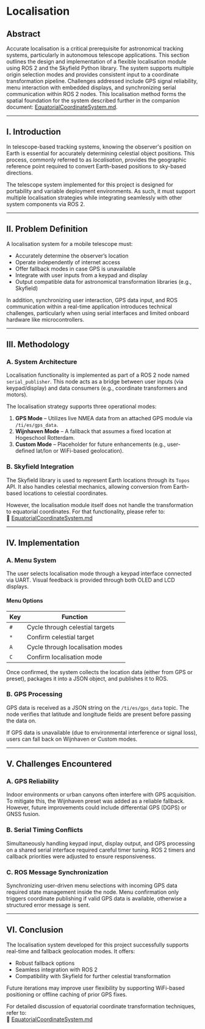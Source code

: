 # Localisation

## Abstract

Accurate localisation is a critical prerequisite for astronomical tracking systems, particularly in autonomous telescope applications. This section outlines the design and implementation of a flexible localisation module using ROS 2 and the Skyfield Python library. The system supports multiple origin selection modes and provides consistent input to a coordinate transformation pipeline. Challenges addressed include GPS signal reliability, menu interaction with embedded displays, and synchronizing serial communication within ROS 2 nodes. This localisation method forms the spatial foundation for the system described further in the companion document: [EquatorialCoordinateSystem.md](./EquatorialCoordinateSystem.md).

---

## I. Introduction

In telescope-based tracking systems, knowing the observer's position on Earth is essential for accurately determining celestial object positions. This process, commonly referred to as *localisation*, provides the geographic reference point required to convert Earth-based positions to sky-based directions.

The telescope system implemented for this project is designed for portability and variable deployment environments. As such, it must support multiple localisation strategies while integrating seamlessly with other system components via ROS 2.

---

## II. Problem Definition

A localisation system for a mobile telescope must:

- Accurately determine the observer’s location
- Operate independently of internet access
- Offer fallback modes in case GPS is unavailable
- Integrate with user inputs from a keypad and display
- Output compatible data for astronomical transformation libraries (e.g., Skyfield)

In addition, synchronizing user interaction, GPS data input, and ROS communication within a real-time application introduces technical challenges, particularly when using serial interfaces and limited onboard hardware like microcontrollers.

---

## III. Methodology

### A. System Architecture

Localisation functionality is implemented as part of a ROS 2 node named `serial_publisher`. This node acts as a bridge between user inputs (via keypad/display) and data consumers (e.g., coordinate transformers and motors).

The localisation strategy supports three operational modes:

1. **GPS Mode** – Utilizes live NMEA data from an attached GPS module via `/ti/es/gps_data`.
2. **Wijnhaven Mode** – A fallback that assumes a fixed location at Hogeschool Rotterdam.
3. **Custom Mode** – Placeholder for future enhancements (e.g., user-defined lat/lon or WiFi-based geolocation).

### B. Skyfield Integration

The Skyfield library is used to represent Earth locations through its `Topos` API. It also handles celestial mechanics, allowing conversion from Earth-based locations to celestial coordinates.

However, the localisation module itself does not handle the transformation to equatorial coordinates. For that functionality, please refer to:  
📎 [EquatorialCoordinateSystem.md](./EquatorialCoordinateSystem.md)

---

## IV. Implementation

### A. Menu System

The user selects localisation mode through a keypad interface connected via UART. Visual feedback is provided through both OLED and LCD displays.

#### Menu Options

| Key         | Function                          |
|-------------|-----------------------------------|
| `#`         | Cycle through celestial targets   |
| `*`         | Confirm celestial target          |
| `A`         | Cycle through localisation modes  |
| `C`         | Confirm localisation mode         |

Once confirmed, the system collects the location data (either from GPS or preset), packages it into a JSON object, and publishes it to ROS.

### B. GPS Processing

GPS data is received as a JSON string on the `/ti/es/gps_data` topic. The node verifies that latitude and longitude fields are present before passing the data on.

If GPS data is unavailable (due to environmental interference or signal loss), users can fall back on Wijnhaven or Custom modes.

---

## V. Challenges Encountered

### A. GPS Reliability

Indoor environments or urban canyons often interfere with GPS acquisition. To mitigate this, the Wijnhaven preset was added as a reliable fallback. However, future improvements could include differential GPS (DGPS) or GNSS fusion.

### B. Serial Timing Conflicts

Simultaneously handling keypad input, display output, and GPS processing on a shared serial interface required careful timer tuning. ROS 2 timers and callback priorities were adjusted to ensure responsiveness.

### C. ROS Message Synchronization

Synchronizing user-driven menu selections with incoming GPS data required state management inside the node. Menu confirmation only triggers coordinate publishing if valid GPS data is available, otherwise a structured error message is sent.

---

## VI. Conclusion

The localisation system developed for this project successfully supports real-time and fallback geolocation modes. It offers:

- Robust fallback options
- Seamless integration with ROS 2
- Compatibility with Skyfield for further celestial transformation

Future iterations may improve user flexibility by supporting WiFi-based positioning or offline caching of prior GPS fixes.

For detailed discussion of equatorial coordinate transformation techniques, refer to:  
📎 [EquatorialCoordinateSystem.md](./EquatorialCoordinateSystem.md)

